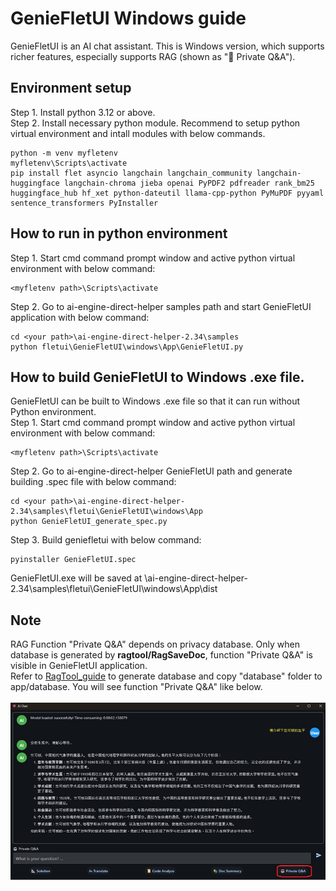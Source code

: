 # GenieFletUI Windows guide

GenieFletUI is an AI chat assistant. This is Windows version, which supports richer features, especially supports RAG (shown as "🤖 Private Q&A").

## Environment setup

Step 1. Install python 3.12 or above.<br>
Step 2. Install necessary python module. Recommend to setup python virtual environment and intall modules with below commands.<br>
```
python -m venv myfletenv
myfletenv\Scripts\activate
pip install flet asyncio langchain langchain_community langchain-huggingface langchain-chroma jieba openai PyPDF2 pdfreader rank_bm25 huggingface_hub hf_xet python-dateutil llama-cpp-python PyMuPDF pyyaml sentence_transformers PyInstaller
```

## How to run in python environment

Step 1. Start cmd command prompt window and active python virtual environment with below command:
```
<myfletenv path>\Scripts\activate
```
Step 2. Go to ai-engine-direct-helper samples path and start GenieFletUI application with below command:
```
cd <your path>\ai-engine-direct-helper-2.34\samples
python fletui\GenieFletUI\windows\App\GenieFletUI.py
```

## How to build GenieFletUI to Windows .exe file.

GenieFletUI can be built to Windows .exe file so that it can run without Python environment.<br>
Step 1. Start cmd command prompt window and active python virtual environment with below command:
```
<myfletenv path>\Scripts\activate
```
Step 2. Go to ai-engine-direct-helper GenieFletUI path and generate building .spec file with below command:
```
cd <your path>\ai-engine-direct-helper-2.34\samples\fletui\GenieFletUI\windows\App
python GenieFletUI_generate_spec.py
```
Step 3. Build geniefletui with below command:
```
pyinstaller GenieFletUI.spec
```
GenieFletUI.exe will be saved at <your path>\ai-engine-direct-helper-2.34\samples\fletui\GenieFletUI\windows\App\dist <br>

## Note

RAG Function "Private Q&A" depends on privacy database. Only when database is generated by **ragtool/RagSaveDoc**, function "Private Q&A" is visible in GenieFletUI application.<br>
Refer to [RagTool_guide](ragtool/README.md) to generate database and copy "database" folder to app/database. You will see function "Private Q&A" like below.<br><br>
![image-GenieFletUI_PrintScreen](App/assets/GenieFletUI_PrintScreen.jpg)
